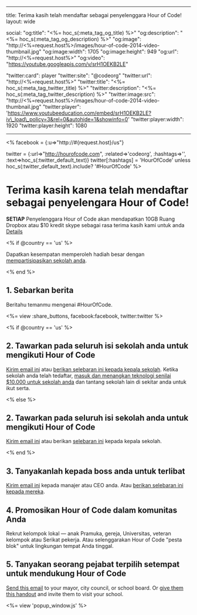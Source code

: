 * * *

title: Terima kasih telah mendaftar sebagai penyelenggara Hour of Code! layout: wide

social: "og:title": "<%= hoc\_s(:meta\_tag\_og\_title) %>" "og:description": "<%= hoc\_s(:meta\_tag\_og\_description) %>" "og:image": "http://<%=request.host%>/images/hour-of-code-2014-video-thumbnail.jpg" "og:image:width": 1705 "og:image:height": 949 "og:url": "http://<%=request.host%>" "og:video": "https://youtube.googleapis.com/v/srH1OEKB2LE"

"twitter:card": player "twitter:site": "@codeorg" "twitter:url": "http://<%=request.host%>" "twitter:title": "<%= hoc\_s(:meta\_tag\_twitter\_title) %>" "twitter:description": "<%= hoc\_s(:meta\_tag\_twitter\_description) %>" "twitter:image:src": "http://<%=request.host%>/images/hour-of-code-2014-video-thumbnail.jpg" "twitter:player": 'https://www.youtubeeducation.com/embed/srH1OEKB2LE?iv\_load\_policy=3&rel=0&autohide=1&showinfo=0' "twitter:player:width": 1920 "twitter:player:height": 1080

* * *

<% facebook = {:u=>"http://#{request.host}/us"}

twitter = {:url=>"http://hourofcode.com", :related=>'codeorg', :hashtags=>'', :text=>hoc\_s(:twitter\_default\_text)} twitter[:hashtags] = 'HourOfCode' unless hoc\_s(:twitter\_default\_text).include? '#HourOfCode' %>

# Terima kasih karena telah mendaftar sebagai penyelengara Hour of Code!

**SETIAP** Penyelenggara Hour of Code akan mendapatkan 10GB Ruang Dropbox atau $10 kredit skype sebagai rasa terima kasih kami untuk anda [Details](/prizes)

<% if @country == 'us' %>

Dapatkan kesempatan memperoleh hadiah besar dengan [mempartisipasikan sekolah anda](/us/prizes).

<% end %>

## 1. Sebarkan berita

Beritahu temanmu mengenai #HourOfCode.

<%= view :share_buttons, facebook:facebook, twitter:twitter %>

<% if @country == 'us' %>

## 2. Tawarkan pada seluruh isi sekolah anda untuk mengikuti Hour of Code

[Kirim email ini](/resources#email) atau [berikan selebaran ini kepada kepala sekolah](/files/schools-handout.pdf). Ketika sekolah anda telah tedaftar, [masuk dan menangkan teknologi senilai $10.000 untuk sekolah anda](/prizes) dan tantang sekolah lain di sekitar anda untuk ikut serta.

<% else %>

## 2. Tawarkan pada seluruh isi sekolah anda untuk mengikuti Hour of Code

[Kirim email ini](/resources#email) atau berikan [selebaran ini](/files/schools-handout.pdf) kepada kepala sekolah.

<% end %>

## 3. Tanyakanlah kepada boss anda untuk terlibat

[Kirim email ini](/resources#email) kepada manajer atau CEO anda. Atau [berikan selebaran ini kepada mereka](/resources/hoc-one-pager.pdf).

## 4. Promosikan Hour of Code dalam komunitas Anda

Rekrut kelompok lokal — anak Pramuka, gereja, Universitas, veteran kelompok atau Serikat pekerja. Atau selenggarakan Hour of Code "pesta blok" untuk lingkungan tempat Anda tinggal.

## 5. Tanyakan seorang pejabat terpilih setempat untuk mendukung Hour of Code

[Send this email](/resources#politicians) to your mayor, city council, or school board. Or [give them this handout](/resources/hoc-one-pager.pdf) and invite them to visit your school.

<%= view 'popup_window.js' %>